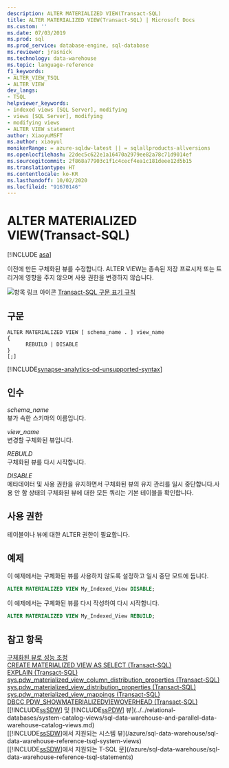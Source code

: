 ```yaml
---
description: ALTER MATERIALIZED VIEW(Transact-SQL)
title: ALTER MATERIALIZED VIEW(Transact-SQL) | Microsoft Docs
ms.custom: ''
ms.date: 07/03/2019
ms.prod: sql
ms.prod_service: database-engine, sql-database
ms.reviewer: jrasnick
ms.technology: data-warehouse
ms.topic: language-reference
f1_keywords:
- ALTER_VIEW_TSQL
- ALTER VIEW
dev_langs:
- TSQL
helpviewer_keywords:
- indexed views [SQL Server], modifying
- views [SQL Server], modifying
- modifying views
- ALTER VIEW statement
author: XiaoyuMSFT
ms.author: xiaoyul
monikerRange: = azure-sqldw-latest || = sqlallproducts-allversions
ms.openlocfilehash: 22dec5c622e1a16470a2979ee82a78c71d9014ef
ms.sourcegitcommit: 2f868a77903c1f1c4cecf4ea1c181deee12d5b15
ms.translationtype: HT
ms.contentlocale: ko-KR
ms.lasthandoff: 10/02/2020
ms.locfileid: "91670146"
---
```

# <a name="alter-materialized-view-transact-sql"></a>ALTER MATERIALIZED VIEW(Transact-SQL)  

[!INCLUDE [asa](../../includes/applies-to-version/asa.md)]

이전에 만든 구체화된 뷰를 수정합니다. ALTER VIEW는 종속된 저장 프로시저 또는 트리거에 영향을 주지 않으며 사용 권한을 변경하지 않습니다.  
  
![항목 링크 아이콘](../../database-engine/configure-windows/media/topic-link.gif "항목 링크 아이콘") [Transact-SQL 구문 표기 규칙](../../t-sql/language-elements/transact-sql-syntax-conventions-transact-sql.md)  
  
## <a name="syntax"></a>구문  
  
```syntaxsql
ALTER MATERIALIZED VIEW [ schema_name . ] view_name
{
      REBUILD | DISABLE
}
[;]
```  

[!INCLUDE[synapse-analytics-od-unsupported-syntax](../../includes/synapse-analytics-od-unsupported-syntax.md)]

## <a name="arguments"></a>인수

 *schema_name*     
 뷰가 속한 스키마의 이름입니다.  
  
 *view_name*     
 변경할 구체화된 뷰입니다.  
  
*REBUILD*   
구체화된 뷰를 다시 시작합니다.

*DISABLE*   
메타데이터 및 사용 권한을 유지하면서 구체화된 뷰의 유지 관리를 일시 중단합니다.사용 안 함 상태의 구체화된 뷰에 대한 모든 쿼리는 기본 테이블을 확인합니다.
  
## <a name="permissions"></a>사용 권한

테이블이나 뷰에 대한 ALTER 권한이 필요합니다.
  
## <a name="examples"></a>예제

이 예제에서는 구체화된 뷰를 사용하지 않도록 설정하고 일시 중단 모드에 둡니다.
  
```sql
ALTER MATERIALIZED VIEW My_Indexed_View DISABLE;  
```  
  
이 예제에서는 구체화된 뷰를 다시 작성하여 다시 시작합니다.  
  
```sql
ALTER MATERIALIZED VIEW My_Indexed_View REBUILD;  
```  
  
## <a name="see-also"></a>참고 항목

[구체화된 뷰로 성능 조정](/azure/sql-data-warehouse/performance-tuning-materialized-views)   
[CREATE MATERIALIZED VIEW AS SELECT &#40;Transact-SQL&#41;](/sql/t-sql/statements/create-materialized-view-as-select-transact-sql?view=azure-sqldw-latest)   
[EXPLAIN &#40;Transact-SQL&#41;](/sql/t-sql/queries/explain-transact-sql?view=azure-sqldw-latest)   
[sys.pdw_materialized_view_column_distribution_properties &#40;Transact-SQL&#41;](/sql/relational-databases/system-catalog-views/sys-pdw-materialized-view-column-distribution-properties-transact-sql?view=azure-sqldw-latest)   
[sys.pdw_materialized_view_distribution_properties &#40;Transact-SQL&#41;](/sql/relational-databases/system-catalog-views/sys-pdw-materialized-view-distribution-properties-transact-sql?view=azure-sqldw-latest)   
[sys.pdw_materialized_view_mappings &#40;Transact-SQL&#41;](/sql/relational-databases/system-catalog-views/sys-pdw-materialized-view-mappings-transact-sql?view=azure-sqldw-latest)   
[DBCC PDW_SHOWMATERIALIZEDVIEWOVERHEAD &#40;Transact-SQL&#41;](/sql/t-sql/database-console-commands/dbcc-pdw-showmaterializedviewoverhead-transact-sql?view=azure-sqldw-latest)   
[[!INCLUDE[ssSDW](../../includes/sssdwfull-md.md)] 및 [!INCLUDE[ssPDW](../../includes/sspdw-md.md)] 뷰](../../relational-databases/system-catalog-views/sql-data-warehouse-and-parallel-data-warehouse-catalog-views.md)   
[[!INCLUDE[ssSDW](../../includes/sssdwfull-md.md)]에서 지원되는 시스템 뷰](/azure/sql-data-warehouse/sql-data-warehouse-reference-tsql-system-views)   
[[!INCLUDE[ssSDW](../../includes/sssdwfull-md.md)]에서 지원되는 T-SQL 문](/azure/sql-data-warehouse/sql-data-warehouse-reference-tsql-statements)
